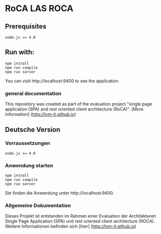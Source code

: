 # RoCA LAS ROCA

## Prerequisites
```
node.js >= 4.0
```

## Run with:

```
npm install
npm run compile
npm run server
```

You can visit http://localhost:9400 to see the application.

### general documentation

This repository was created as part of the evaluation project "single page application (SPA) and rest oriented client architecture (RoCA)". [More information] (http://lvm-it.github.io) 


## Deutsche Version

### Vorraussetzungen
```
node.js >= 4.0
```

### Anwendung starten

```
npm install
npm run compile
npm run server
```
Sie finden die Anwendung unter http://localhost:9400.

### Allgemeine Dokumentation

Dieses Projekt ist entstanden im Rahmen einer Evaluation der Architekturen Single Page Application (SPA) und rest oriented client architecture (ROCA). Weitere Informationen befinden sich [hier] (http://lvm-it.github.io)

